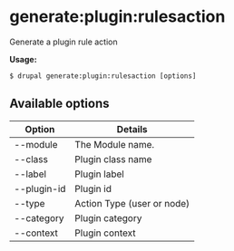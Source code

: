 # generate:plugin:rulesaction
Generate a plugin rule action

**Usage:**
```
$ drupal generate:plugin:rulesaction [options] 
```

## Available options
Option | Details
-------|-------------
--module | The Module name.
--class | Plugin class name
--label | Plugin label
--plugin-id | Plugin id
--type | Action Type (user or node)
--category | Plugin category
--context | Plugin context
